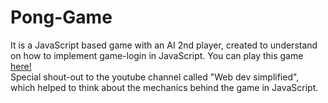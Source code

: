 # Pong-Game
It is a JavaScript based game with an AI 2nd player, created to understand on how to implement game-login in JavaScript. You can play this game [here!](https://samardeep-kajal.github.io/Pong-Game/)  <br /> 
Special shout-out to the youtube channel called "Web dev simplified", which helped to think about the mechanics behind the game in JavaScript.
